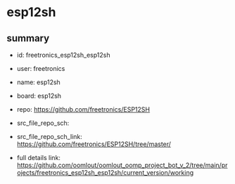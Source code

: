 # esp12sh
 
## summary 
* id: freetronics_esp12sh_esp12sh
* user: freetronics
* name: esp12sh
* board: esp12sh
* repo: https://github.com/freetronics/ESP12SH



* src_file_repo_sch: 
* src_file_repo_sch_link: https://github.com/freetronics/ESP12SH/tree/master/
* full details link: https://github.com/oomlout/oomlout_oomp_project_bot_v_2/tree/main/projects/freetronics_esp12sh_esp12sh/current_version/working  







